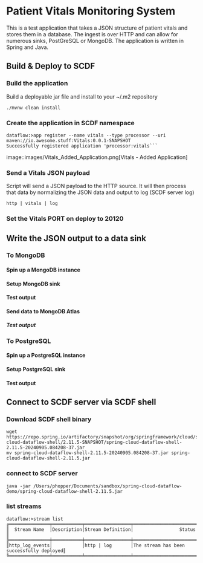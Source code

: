 # Patient Vitals Monitoring System
This is a test application that takes a JSON structure of patient vitals and stores them in a database.  The ingest is over HTTP and can allow for numerous sinks, PostGreSQL or MongoDB.  The application is written in Spring and Java.

## Build & Deploy to SCDF

### Build the application
Build a deployable jar file and install to your ~/.m2 repository
```shell
./mvnw clean install
```
### Create the application in SCDF namespace
```shell
dataflow:>app register --name vitals --type processor --uri maven://io.awesome.stuff:Vitals:0.0.1-SNAPSHOT
Successfully registered application 'processor:vitals```
```
image::images/Vitals_Added_Application.png[Vitals - Added Application]

### 

### Send a Vitals JSON payload
Script will send a JSON payload to the HTTP source.  It will then process that data by normalizing the JSON data and output to log (SCDF server log)
```shell
http | vitals | log
```

### Set the Vitals PORT on deploy to 20120

## Write the JSON output to a data sink

### To MongoDB
 
#### Spin up a MongoDB instance
#### Setup MongoDB sink
#### Test output

#### Send data to MongoDB Atlas
##### Test output

### To PostgreSQL
#### Spin up a PostgreSQL instance
#### Setup PostgreSQL sink
#### Test output

## Connect to SCDF server via SCDF shell
### Download SCDF shell binary
```shell
wget https://repo.spring.io/artifactory/snapshot/org/springframework/cloud/spring-cloud-dataflow-shell/2.11.5-SNAPSHOT/spring-cloud-dataflow-shell-2.11.5-20240905.084208-37.jar
mv spring-cloud-dataflow-shell-2.11.5-20240905.084208-37.jar spring-cloud-dataflow-shell-2.11.5.jar
```
### connect to SCDF server
```shell
java -jar /Users/phopper/Documents/sandbox/spring-cloud-dataflow-demo/spring-cloud-dataflow-shell-2.11.5.jar
```

### list streams
```shell
dataflow:>stream list
╔═══════════════╤═══════════╤═════════════════╤═════════════════════════════════════════╗
║  Stream Name  │Description│Stream Definition│                 Status                  ║
╠═══════════════╪═══════════╪═════════════════╪═════════════════════════════════════════╣
║http_log_events│           │http | log       │The stream has been successfully deployed║
╚═══════════════╧═══════════╧═════════════════╧═════════════════════════════════════════╝
```



